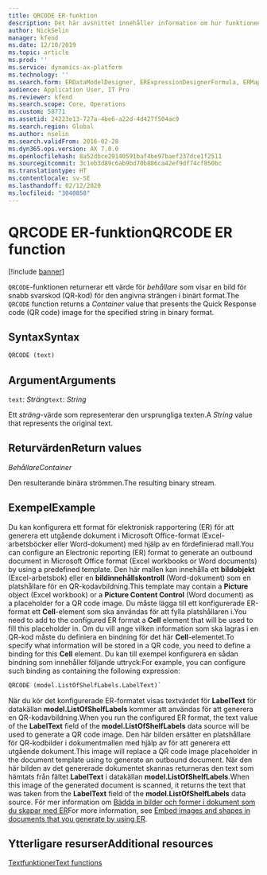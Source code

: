 ```yaml
---
title: QRCODE ER-funktion
description: Det här avsnittet innehåller information om hur funktionen QRCODE elektronisk rapportering (ER) används.
author: NickSelin
manager: kfend
ms.date: 12/10/2019
ms.topic: article
ms.prod: ''
ms.service: dynamics-ax-platform
ms.technology: ''
ms.search.form: ERDataModelDesigner, ERExpressionDesignerFormula, ERMappedFormatDesigner, ERModelMappingDesigner
audience: Application User, IT Pro
ms.reviewer: kfend
ms.search.scope: Core, Operations
ms.custom: 58771
ms.assetid: 24223e13-727a-4be6-a22d-4d427f504ac9
ms.search.region: Global
ms.author: nselin
ms.search.validFrom: 2016-02-28
ms.dyn365.ops.version: AX 7.0.0
ms.openlocfilehash: 8a52dbce29140591baf4be97baef237dce1f2511
ms.sourcegitcommit: 3c1eb3d89c6ab9bd70b806ca42ef9df74cf850bc
ms.translationtype: HT
ms.contentlocale: sv-SE
ms.lasthandoff: 02/12/2020
ms.locfileid: "3040858"
---
```

# <span data-ttu-id="12514-103"><a name="QRCODE">QRCODE ER-funktion</a></span><span class="sxs-lookup"><span data-stu-id="12514-103"><a name="QRCODE">QRCODE ER function</a></span></span>

[!include [banner](../includes/banner.md)]

<span data-ttu-id="12514-104">`QRCODE`-funktionen returnerar ett värde för *behållare* som visar en bild för snabb svarskod (QR-kod) för den angivna strängen i binärt format.</span><span class="sxs-lookup"><span data-stu-id="12514-104">The `QRCODE` function returns a *Container* value that presents the Quick Response code (QR code) image for the specified string in binary format.</span></span>

## <a name="syntax"></a><span data-ttu-id="12514-105">Syntax</span><span class="sxs-lookup"><span data-stu-id="12514-105">Syntax</span></span>

```vb
QRCODE (text)
```

## <a name="arguments"></a><span data-ttu-id="12514-106">Argument</span><span class="sxs-lookup"><span data-stu-id="12514-106">Arguments</span></span>

<span data-ttu-id="12514-107">`text`: *Sträng*</span><span class="sxs-lookup"><span data-stu-id="12514-107">`text`: *String*</span></span>

<span data-ttu-id="12514-108">Ett *sträng*-värde som representerar den ursprungliga texten.</span><span class="sxs-lookup"><span data-stu-id="12514-108">A *String* value that represents the original text.</span></span>

## <a name="return-values"></a><span data-ttu-id="12514-109">Returvärden</span><span class="sxs-lookup"><span data-stu-id="12514-109">Return values</span></span>

<span data-ttu-id="12514-110">*Behållare*</span><span class="sxs-lookup"><span data-stu-id="12514-110">*Container*</span></span>

<span data-ttu-id="12514-111">Den resulterande binära strömmen.</span><span class="sxs-lookup"><span data-stu-id="12514-111">The resulting binary stream.</span></span>

## <a name="example"></a><span data-ttu-id="12514-112">Exempel</span><span class="sxs-lookup"><span data-stu-id="12514-112">Example</span></span>

<span data-ttu-id="12514-113">Du kan konfigurera ett format för elektronisk rapportering (ER) för att generera ett utgående dokument i Microsoft Office-format (Excel-arbetsböcker eller Word-dokument) med hjälp av en fördefinierad mall.</span><span class="sxs-lookup"><span data-stu-id="12514-113">You can configure an Electronic reporting (ER) format to generate an outbound document in Microsoft Office format (Excel workbooks or Word documents) by using a predefined template.</span></span> <span data-ttu-id="12514-114">Den här mallen kan innehålla ett **bildobjekt** (Excel-arbetsbok) eller en **bildinnehållskontroll** (Word-dokument) som en platshållare för en QR-kodavbildning.</span><span class="sxs-lookup"><span data-stu-id="12514-114">This template may contain a **Picture** object (Excel workbook) or a **Picture Content Control** (Word document) as a placeholder for a QR code image.</span></span> <span data-ttu-id="12514-115">Du måste lägga till ett konfigurerade ER-format ett **Cell**-element som ska användas för att fylla platshållaren i.</span><span class="sxs-lookup"><span data-stu-id="12514-115">You need to add to the configured ER format a **Cell** element that will be used to fill this placeholder in.</span></span> <span data-ttu-id="12514-116">Om du vill ange vilken information som ska lagras i en QR-kod måste du definiera en bindning för det här **Cell**-elementet.</span><span class="sxs-lookup"><span data-stu-id="12514-116">To specify what information will be stored in a QR code, you need to define a binding for this **Cell** element.</span></span> <span data-ttu-id="12514-117">Du kan till exempel konfigurera en sådan bindning som innehåller följande uttryck:</span><span class="sxs-lookup"><span data-stu-id="12514-117">For example, you can configure such binding as containing the following expression:</span></span>

```vb
QRCODE (model.ListOfShelfLabels.LabelText)`
```

<span data-ttu-id="12514-118">När du kör det konfigurerade ER-formatet visas textvärdet för **LabelText** för datakällan **model.ListOfShelfLabels** kommer att användas för att generera en QR-kodavbildning.</span><span class="sxs-lookup"><span data-stu-id="12514-118">When you run the configured ER format, the text value of the **LabelText** field of the **model.ListOfShelfLabels** data source will be used to generate a QR code image.</span></span> <span data-ttu-id="12514-119">Den här bilden ersätter en platshållare för QR-kodbilder i dokumentmallen med hjälp av för att generera ett utgående dokument.</span><span class="sxs-lookup"><span data-stu-id="12514-119">This image will replace a QR code image placeholder in the document template using to generate an outbound document.</span></span> <span data-ttu-id="12514-120">När den här bilden av det genererade dokumentet skannas returneras den text som hämtats från fältet **LabelText** i datakällan **model.ListOfShelfLabels**.</span><span class="sxs-lookup"><span data-stu-id="12514-120">When this image of the generated document is scanned, it returns the text that was taken from the **LabelText** field of the **model.ListOfShelfLabels** data source.</span></span> <span data-ttu-id="12514-121">För mer information om [Bädda in bilder och former i dokument som du skapar med ER](electronic-reporting-embed-images-shapes.md)</span><span class="sxs-lookup"><span data-stu-id="12514-121">For more information, see [Embed images and shapes in documents that you generate by using ER](electronic-reporting-embed-images-shapes.md).</span></span>

## <a name="additional-resources"></a><span data-ttu-id="12514-122">Ytterligare resurser</span><span class="sxs-lookup"><span data-stu-id="12514-122">Additional resources</span></span>

[<span data-ttu-id="12514-123">Textfunktioner</span><span class="sxs-lookup"><span data-stu-id="12514-123">Text functions</span></span>](er-functions-category-text.md)
